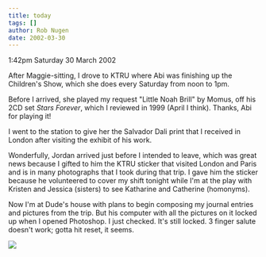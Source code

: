 ```yaml
---
title: today
tags: []
author: Rob Nugen
date: 2002-03-30
---
```


<p class=date>1:42pm Saturday 30 March 2002</p>

<p>After Maggie-sitting, I drove to KTRU where Abi was
finishing up the Children's Show, which she does every
Saturday from noon to 1pm.</p>

<p>Before I arrived, she played my request "Little
Noah Brill" by Momus, off his 2CD set <em>Stars
Forever</em>, which I reviewed in 1999 (April I
think).  Thanks, Abi for playing it!</p>

<p>I went to the station to give her the Salvador Dali
print that I received in London after visiting the
exhibit of his work.</p>

<p>Wonderfully, Jordan arrived just before I intended
to leave, which was great news because I gifted to him
the KTRU sticker that visited London and Paris and is
in many photographs that I took during that trip.  I
gave him the sticker because he volunteered to cover
my shift tonight while I'm at the play with Kristen
and Jessica (sisters) to see Katharine and Catherine
(homonyms).</p>

<p>Now I'm at Dude's house with plans to begin
composing my journal entries and pictures from the
trip.  But his computer with all the pictures on it
locked up when I opened Photoshop.  I just checked. 
It's still locked. 3 finger salute doesn't work; gotta
hit reset, it seems.</p>

<p><img src="/images/rob/wL-ROB.gif"/></p>
